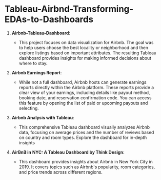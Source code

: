 # Tableau-Airbnd-Transforming-EDAs-to-Dashboards


1. **Airbnb-Tableau-Dashboard**:
   - This project focuses on data visualization for Airbnb. The goal was to help users choose the best locality or neighborhood and then explore listings based on important attributes. The resulting Tableau dashboard provides insights for making informed decisions about where to stay. 

2. **Airbnb Earnings Report**:
   - While not a full dashboard, Airbnb hosts can generate earnings reports directly within the Airbnb platform. These reports provide a clear view of your earnings, including details like payout method, booking date, and reservation confirmation code. You can access this feature by opening the list of paid or upcoming payouts and selecting.

3. **Airbnb Analysis with Tableau**:
   - This comprehensive Tableau dashboard visually analyzes Airbnb data, focusing on average prices and the number of reviews based on country and room types. Explore the dashboard for in-depth insights 

4. **AirBnB in NYC: A Tableau Dashboard by Think Design**:
   - This dashboard provides insights about Airbnb in New York City in 2019. It covers topics such as Airbnb's popularity, room categories, and price trends across different regions.



